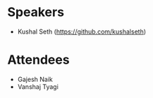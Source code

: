 # Speakers
- Kushal Seth (https://github.com/kushalseth)

# Attendees

- Gajesh Naik
- Vanshaj Tyagi

